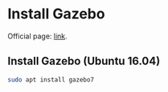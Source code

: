 # Install Gazebo

Official page: [link](http://gazebosim.org).

## Install Gazebo (Ubuntu 16.04)

```bash
sudo apt install gazebo7
```
